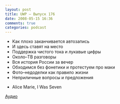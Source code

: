 ```yaml
---
layout: post
title: UWP – Выпуск 176
date: 2008-05-15 16:36
comments: true
categories: podcast
---
```


- Kак плохо заканчивается автозапись
- И здесь ставят на место
- Поддержка чистого тока и лукавые цифры
- Около–ТВ разговоры
- Вся история России за вечер
- Обходимся без фонетики и протестуем про маки
- Фото–недоделки как правило жизни
- Неприличные вопросы и предложения


* Alice Marie, I Was Seven

[Аудио](https://podcast.umputun.com/media/ump_podcast176.mp3)
<audio src="https://podcast.umputun.com/media/ump_podcast176.mp3" preload="none">